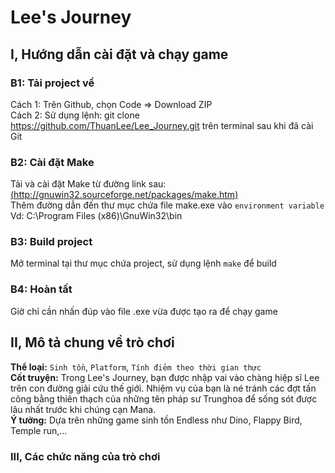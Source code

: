 # Lee's Journey

## I, Hướng dẫn cài đặt và chạy game
  ### B1: Tải project về
  Cách 1: Trên Github, chọn Code => Download ZIP  
  Cách 2: Sử dụng lệnh: git clone https://github.com/ThuanLee/Lee_Journey.git trên terminal sau khi đã cài Git  
  ### B2: Cài đặt Make
  Tải và cài đặt Make từ đường link sau: [(http://gnuwin32.sourceforge.net/packages/make.htm)](http://gnuwin32.sourceforge.net/packages/make.htm)  
  Thêm đường dẫn đến thư mục chứa file make.exe vào `environment variable` Vd: C:\Program Files (x86)\GnuWin32\bin 
  ### B3: Build project
  Mở terminal tại thư mục chứa project, sử dụng lệnh `make` để build  
  ### B4: Hoàn tất
  Giờ chỉ cần nhấn đúp vào file .exe vừa được tạo ra để chạy game  
  
## II, Mô tả chung về trò chơi
  **Thể loại:** `Sinh tồn`, `Platform`, `Tính điẻm theo thời gian thực`  
  **Cốt truyện:** Trong Lee's Journey, bạn được nhập vai vào chàng hiệp sĩ Lee trên con đường giải cứu thế giới. Nhiệm vụ của bạn là né tránh các đợt tấn công bằng thiên       thạch của những   tên pháp sư Trunghoa để sống sót được lâu nhất trước khi chúng cạn Mana.  
  **Ý tưởng:** Dựa trên những game sinh tồn Endless như Dino, Flappy Bird, Temple run,...  

### III, Các chức năng của trò chơi
    
